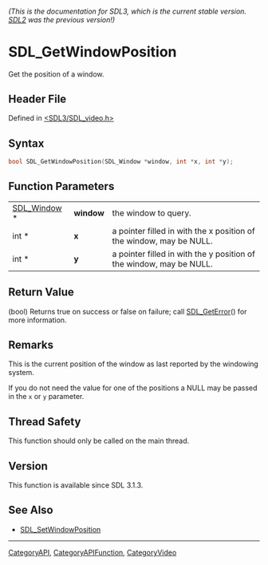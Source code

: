 ###### (This is the documentation for SDL3, which is the current stable version. [SDL2](https://wiki.libsdl.org/SDL2/) was the previous version!)
# SDL_GetWindowPosition

Get the position of a window.

## Header File

Defined in [<SDL3/SDL_video.h>](https://github.com/libsdl-org/SDL/blob/main/include/SDL3/SDL_video.h)

## Syntax

```c
bool SDL_GetWindowPosition(SDL_Window *window, int *x, int *y);
```

## Function Parameters

|                            |            |                                                                     |
| -------------------------- | ---------- | ------------------------------------------------------------------- |
| [SDL_Window](SDL_Window) * | **window** | the window to query.                                                |
| int *                      | **x**      | a pointer filled in with the x position of the window, may be NULL. |
| int *                      | **y**      | a pointer filled in with the y position of the window, may be NULL. |

## Return Value

(bool) Returns true on success or false on failure; call
[SDL_GetError](SDL_GetError)() for more information.

## Remarks

This is the current position of the window as last reported by the
windowing system.

If you do not need the value for one of the positions a NULL may be passed
in the `x` or `y` parameter.

## Thread Safety

This function should only be called on the main thread.

## Version

This function is available since SDL 3.1.3.

## See Also

- [SDL_SetWindowPosition](SDL_SetWindowPosition)

----
[CategoryAPI](CategoryAPI), [CategoryAPIFunction](CategoryAPIFunction), [CategoryVideo](CategoryVideo)

